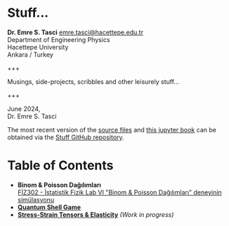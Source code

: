 # Stuff...
**Dr. Emre S. Tasci** <emre.tasci@hacettepe.edu.tr>  
Department of Engineering Physics  
Hacettepe University  
Ankara / Turkey

+++

Musings, side-projects, scribbles and other leisurely stuff...

+++

June 2024,  
Dr. Emre S. Tasci

The most recent version of the [source files](https://github.com/emresururi/Stuff) and [this jupyter book](https://emresururi.github.io/Stuff/) can be obtained via the [Stuff GitHub repository](https://github.com/emresururi/Stuff).

# Table of Contents
* **Binom & Poisson Dağılımları**  
  [FİZ302 - İstatistik Fizik Lab VI "Binom & Poisson Dağılımları" deneyinin simülasyonu](FIZ302_IstatistikLab_BinomPoisson)
* **[Quantum Shell Game](Quantum_Shell_Game)**
* **[Stress-Strain Tensors & Elasticity](StrainStressTensors)** _(Work in progress)_

```python

```

